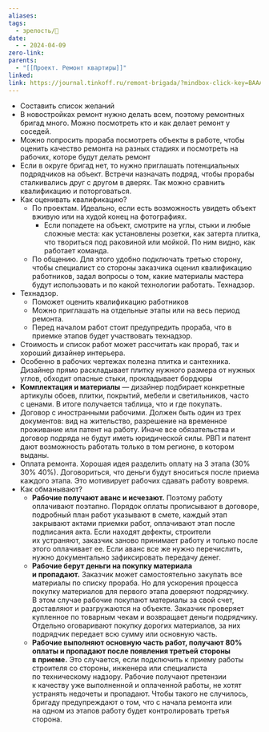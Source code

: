 ```yaml
---
aliases: 
tags:
  - зрелость/🌱
date:
  - - 2024-04-09
zero-link: 
parents:
  - "[[Проект. Ремонт квартиры]]"
linked: 
link: https://journal.tinkoff.ru/remont-brigada/?mindbox-click-key=BAAAwGAZXBJ9qg0AKdFSAw
---
```

- Составить список желаний
- В новостройках ремонт нужно делать всем, поэтому ремонтных бригад много. Можно посмотреть кто и как делает ремонт у соседей.
- Можно попросить прораба посмотреть объекты в работе, чтобы оценить качество ремонта на разных стадиях и посмотреть на рабочих, которе будут делать ремонт
- Если в округе бригад нет, то нужно приглашать потенциальных подрядчиков на объект. Встречи назначать подряд, чтобы прорабы сталкивались друг с другом в дверях. Так можно сравнить квалификацию и поторговаться.
- Как оценивать квалификацию?
	- По проектам. Идеально, если есть возможность увидеть объект вживую или на худой конец на фотографиях.
		- Если попадете на объект, смотрите на углы, стыки и любые сложные места: как установлены розетки, как затерта плитка, что твориться под раковиной или мойкой. По ним видно, как работает команда.
	- По общению. Для этого удобно подключать третью сторону, чтобы специалист со стороны заказчика оценил квалификацию работников, задал вопросы о том, какие материалы мастера будут использовать и по какой технологии работать. Технадзор.
- Технадзор.
	- Поможет оценить квалификацию работников
	- Можно приглашать на отдельные этапы или на весь период ремонта.
	- Перед началом работ стоит предупредить прораба, что в приемке этапов будет участвовать технадзор.
- Стоимость и список работ может рассчитать как прораб, так и хороший дизайнер интерьера.
- Особенно в рабочих чертежах полезна плитка и сантехника. Дизайнер прямо раскладывает плитку нужного размера от нужных углов, обходит опасные стыки, прокладывает бордюры
- **Комплектация и материалы** — дизайнер подбирает конкретные артикулы обоев, плитки, покрытий, мебели и светильников, часто с ценами. В итоге получается таблица, что и где покупать.
- Договор с иностранными рабочими. Должен быть один из трех документов: вид на жительство, разрешение на временное проживание или патент на работу. Иначе все обязательства и договор подряда не будут иметь юридической силы. РВП и патент дают возможность работать только в том регионе, в котором выданы.
- Оплата ремонта. Хорошая идея разделить оплату на 3 этапа (30% 30% 40%). Договориться, что деньги будут вноситься после приема каждого этапа. Это мотивирует рабочих сдавать работу вовремя.
- Как обманывают?
	- **Рабочие получают аванс и исчезают.** Поэтому работу оплачивают поэтапно. Порядок оплаты прописывают в договоре, подробный план работ указывают в смете, каждый этап закрывают актами приемки работ, оплачивают этап после подписания акта. Если находят дефекты, строители их устраняют, заказчик заново принимает работу и только после этого оплачивает ее. Если аванс все же нужно перечислить, нужно документально зафиксировать передачу денег.
	- **Рабочие берут деньги на покупку материала и пропадают.** Заказчик может самостоятельно закупать все материалы по списку прораба. Но для ускорения процесса покупку материалов для первого этапа доверяют подрядчику. В этом случае рабочие покупают материалы за свой счет, доставляют и разгружаются на объекте. Заказчик проверяет купленное по товарным чекам и возвращает деньги подрядчику. Отдельно оговаривают покупку дорогих материалов, за них подрядчик передает всю сумму или основную часть.
	- **Рабочие выполняют основную часть работ, получают 80% оплаты и пропадают после появления третьей стороны в приеме.** Это случается, если подключить к приему работы строителя со стороны, инженера или специалиста по техническому надзору. Рабочие получают претензии к качеству уже выполненной и оплаченной работы, не хотят устранять недочеты и пропадают. Чтобы такого не случилось, бригаду предупреждают о том, что с начала ремонта или на одном из этапов работу будет контролировать третья сторона.